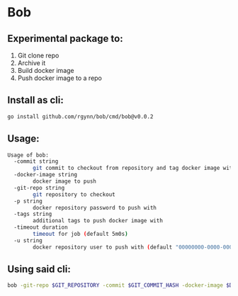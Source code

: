 # Bob

## Experimental package to:

1. Git clone repo
2. Archive it
3. Build docker image
4. Push docker image to a repo


## Install as cli:

```sh
go install github.com/rgynn/bob/cmd/bob@v0.0.2
```

## Usage:

```sh
Usage of bob:
  -commit string
        git commit to checkout from repository and tag docker image with
  -docker-image string
        docker image to push
  -git-repo string
        git repository to checkout
  -p string
        docker repository password to push with
  -tags string
        additional tags to push docker image with
  -timeout duration
        timeout for job (default 5m0s)
  -u string
        docker repository user to push with (default "00000000-0000-0000-0000-000000000000")
```

## Using said cli:

```sh
bob -git-repo $GIT_REPOSITORY -commit $GIT_COMMIT_HASH -docker-image $DOCKER_REGISTRY/$DOCKER_IMAGE -p $DOCKER_REGISTRY_AUTH_TOKEN
```